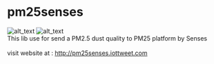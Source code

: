 # pm25senses
![alt_text](https://img.shields.io/badge/Compatible-ArduinoIDE-green.svg "bulidpassing")
![alt_text](https://img.shields.io/badge/Support-ESP8266-blue.svg "bulidpassing")<br>
This lib use for send a PM2.5 dust quality to PM25 platform by Senses<br>
<br>
visit website at : http://pm25senses.iottweet.com
